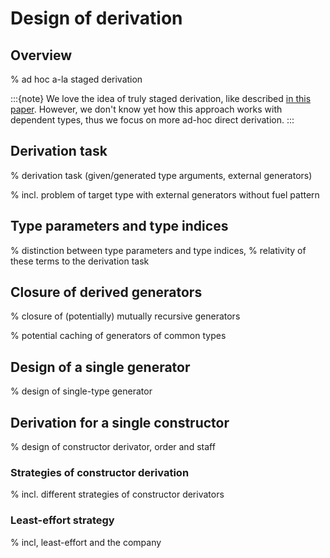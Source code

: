 # Design of derivation

## Overview

% ad hoc a-la staged derivation

:::{note}
We love the idea of truly staged derivation, like described
[in this paper](https://mpickering.github.io/papers/staged-sop.pdf).
However, we don't know yet how this approach works with dependent types,
thus we focus on more ad-hoc direct derivation.
:::

## Derivation task

% derivation task (given/generated type arguments, external generators)

  % incl. problem of target type with external generators without fuel pattern

## Type parameters and type indices

% distinction between type parameters and type indices,
% relativity of these terms to the derivation task

## Closure of derived generators

% closure of (potentially) mutually recursive generators

  % potential caching of generators of common types

## Design of a single generator

% design of single-type generator

## Derivation for a single constructor

% design of constructor derivator, order and staff

### Strategies of constructor derivation

  % incl. different strategies of constructor derivators

### Least-effort strategy

  % incl, least-effort and the company
